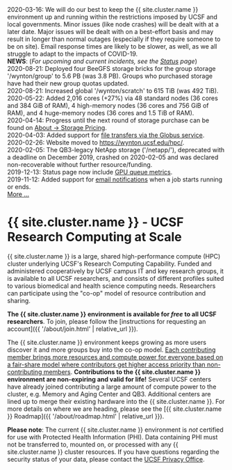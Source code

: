 <div class="alert alert-warning" role="alert">
2020-03-16: We will do our best to keep the {{ site.cluster.name }} environment up and running within the restrictions imposed by UCSF and local governments. Minor issues (like node crashes) will be dealt with at a later date.  Major issues will be dealt with on a best-effort basis and may result in longer than normal outages (especially if they require someone to be on site). Email response times are likely to be slower, as well, as we all struggle to adapt to the impacts of COVID-19.
</div>

<div class="alert alert-info" role="alert">
<strong>NEWS</strong>: (<em>For upcoming and current incidents, see the <a href="{{ '/status/index.html' | relative_url }}">Status</a> page</em>)<br/>
2020-08-21: Deployed four BeeGFS storage bricks for the group storage '/wynton/group' to 5.6 PB (was 3.8 PB).  Groups who purchased storage have had their new group quotas updated.<br/>
2020-08-21: Increased global '/wynton/scratch' to 615 TiB (was 492 TiB).<br/>
2020-05-22: Added 2,016 cores (+27%) via 48 standard nodes (36 cores and 384 GiB of RAM), 4 high-memory nodes (36 cores and 756 GiB of RAM), and 4 huge-memory nodes (36 cores and 1.5 TiB of RAM).<br/>
2020-04-14: Progress until the next round of storage purchase can be found on <a href="{{ '/about/pricing-storage.html' | relative_url }}">About -> Storage Pricing</a>.<br/>
2020-04-03: Added support for <a href="{{ '/transfers/globus.html' | relative_url }}">file transfers via the Globus service</a>.<br/>
2020-02-26: Website moved to <a href="https://wynton.ucsf.edu/hpc/">https://wynton.ucsf.edu/hpc/</a>.<br/>
2020-02-05: The QB3-legacy NetApp storage ('/netapp/'), deprecated with a deadline on December 2019, crashed on 2020-02-05 and was declared non-recoverable without further resource/funding.<br/>
2019-12-13: Status page now include <a href="{{ '/status/index.html' | relative_url }}">GPU queue metrics</a>.<br/>
2019-11-12: Added support for <a href="{{ '/scheduler/email-notifications.html' | relative_url }}">email notifications</a> when a job starts running or ends.<br/>
<a href="{{ '/about/news.html' | relative_url }}">More ...</a>
</div>


# {{ site.cluster.name }} - UCSF Research Computing at Scale

{{ site.cluster.name }} is a large, shared high-performance compute (HPC) cluster underlying UCSF's Research Computing Capability. Funded and administered cooperatively by UCSF campus IT and key research groups, it is available to all UCSF researchers, and consists of different profiles suited to various biomedical and health science computing needs.  Researchers can participate using the "co-op" model of resource contribution and sharing.

**The {{ site.cluster.name }} environment is available for _free_ to all UCSF researchers**.  To join, please follow the [instructions for requesting an account]({{ '/about/join.html' | relative_url }}).

The {{ site.cluster.name }} environment keeps growing as more users discover it and more groups buy into the co-op model.  <a href="{{ '/about/shares.html' | relative_url }}">Each contributing member brings more resources and compute power for everyone based on a fair-share model where contributors get higher access priority than non-contributing members</a>.  **Contributions to the {{ site.cluster.name }} environment are non-expiring and valid for life!** Several UCSF centers have already joined contributing a large amount of compute power to the cluster, e.g. Memory and Aging Center and QB3.  Additional centers are lined up to merge their existing hardware into the {{ site.cluster.name }}.  For more details on where we are heading, please see the [{{ site.cluster.name }} Roadmap]({{ '/about/roadmap.html' | relative_url }}).

**Please note**: The current {{ site.cluster.name }} environment is *not* certified for use with Protected Health Information (PHI).  Data containing PHI must not be transferred to, mounted on, or processed with any {{ site.cluster.name }} cluster resources.  If you have questions regarding the security status of your data, please contact the [UCSF Privacy Office].


[UCSF Privacy Office]: https://hipaa.ucsf.edu/
